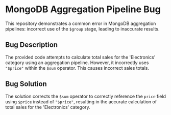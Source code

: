 # MongoDB Aggregation Pipeline Bug
This repository demonstrates a common error in MongoDB aggregation pipelines: incorrect use of the `$group` stage, leading to inaccurate results.

## Bug Description
The provided code attempts to calculate total sales for the 'Electronics' category using an aggregation pipeline. However, it incorrectly uses `"$price"` within the `$sum` operator.  This causes incorrect sales totals. 

## Bug Solution
The solution corrects the `$sum` operator to correctly reference the `price` field using `$price` instead of `"$price"`, resulting in the accurate calculation of total sales for the 'Electronics' category.